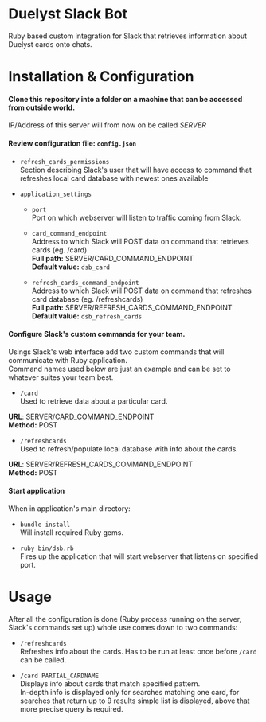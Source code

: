 # Duelyst Slack Bot
Ruby based custom integration for Slack that retrieves information about Duelyst cards onto chats.

# Installation & Configuration

#### Clone this repository into a folder on a machine that can be accessed from outside world.

IP/Address of this server will from now on be called *SERVER*

#### Review configuration file: `config.json`

 - `refresh_cards_permissions`  
 Section describing Slack's user that will have access to command that refreshes local card database with newest ones available
 
 
 - `application_settings`  
    - `port`  
    Port on which webserver will listen to traffic coming from Slack.
    
    - `card_command_endpoint`  
    Address to which Slack will POST data on command that retrieves cards (eg. /card)  
    **Full path:** SERVER/CARD_COMMAND_ENDPOINT  
    **Default value:** `dsb_card`
    
    - `refresh_cards_command_endpoint`  
    Address to which Slack will POST data on command that refreshes card database (eg. /refreshcards)  
    **Full path:** SERVER/REFRESH_CARDS_COMMAND_ENDPOINT  
    **Default value:** `dsb_refresh_cards`
 
#### Configure Slack's custom commands for your team.

Usings Slack's web interface add two custom commands that will communicate with Ruby application.  
Command names used below are just an example and can be set to whatever suites your team best.
    
 - `/card`  
 Used to retrieve data about a particular card.
 
 **URL**: SERVER/CARD_COMMAND_ENDPOINT  
 **Method:** POST
 
 - `/refreshcards`  
 Used to refresh/populate local database with info about the cards.
 
 **URL**: SERVER/REFRESH_CARDS_COMMAND_ENDPOINT  
 **Method:** POST

#### Start application

When in application's main directory:

 - `bundle install`  
 Will install required Ruby gems.
 
 - `ruby bin/dsb.rb`  
 Fires up the application that will start webserver that listens on specified port.


# Usage

After all the configuration is done (Ruby process running on the server, Slack's commands set up) whole use comes down to two commands:

 - `/refreshcards`  
 Refreshes info about the cards. Has to be run at least once before `/card` can be called.

 - `/card PARTIAL_CARDNAME`  
 Displays info about cards that match specified pattern.  
 In-depth info is displayed only for searches matching one card, for searches that return up to 9 results simple list is displayed, above that more precise query is required.
 
 
 
 



